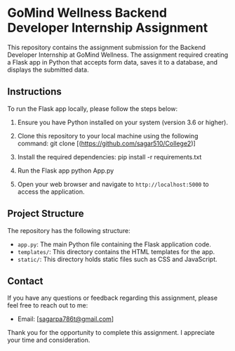 # GoMind Wellness Backend Developer Internship Assignment

This repository contains the assignment submission for the Backend Developer Internship at GoMind Wellness. The assignment required creating a Flask app in Python that accepts form data, saves it to a database, and displays the submitted data.

## Instructions

To run the Flask app locally, please follow the steps below:

1. Ensure you have Python installed on your system (version 3.6 or higher).

2. Clone this repository to your local machine using the following command:
    git clone [(https://github.com/sagar510/College2)]
 
4. Install the required dependencies:
    pip install -r requirements.txt

5. Run the Flask app
    python App.py

6. Open your web browser and navigate to `http://localhost:5000` to access the application.

## Project Structure

The repository has the following structure:

- `app.py`: The main Python file containing the Flask application code.
- `templates/`: This directory contains the HTML templates for the app.
- `static/`: This directory holds static files such as CSS and JavaScript.

## Contact

If you have any questions or feedback regarding this assignment, please feel free to reach out to me:

- Email: [sagarpa786t@gmail.com]

Thank you for the opportunity to complete this assignment. I appreciate your time and consideration.


